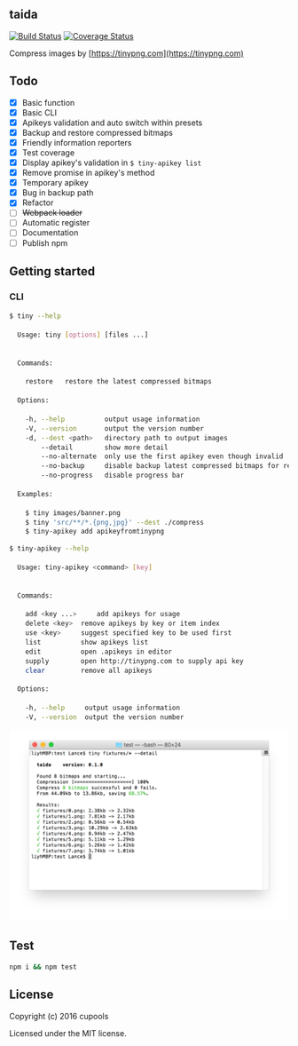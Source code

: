 ## taida
[![Build Status](https://travis-ci.org/cupools/taida.svg?branch=master)](https://travis-ci.org/cupools/taida)
[![Coverage Status](https://coveralls.io/repos/github/cupools/taida/badge.svg?branch=master)](https://coveralls.io/github/cupools/taida?branch=master)

Compress images by [https://tinypng.com](https://tinypng.com)

## Todo

- [x] Basic function
- [x] Basic CLI
- [x] Apikeys validation and auto switch within presets
- [x] Backup and restore compressed bitmaps
- [x] Friendly information reporters
- [x] Test coverage
- [x] Display apikey's validation in `$ tiny-apikey list`
- [x] Remove promise in apikey's method
- [x] Temporary apikey
- [x] Bug in backup path
- [x] Refactor
- [ ] <s>Webpack loader</s>
- [ ] Automatic register
- [ ] Documentation
- [ ] Publish npm

## Getting started
### CLI

```bash
$ tiny --help

  Usage: tiny [options] [files ...]


  Commands:

    restore   restore the latest compressed bitmaps

  Options:

    -h, --help          output usage information
    -V, --version       output the version number
    -d, --dest <path>   directory path to output images
        --detail        show more detail
        --no-alternate  only use the first apikey even though invalid
        --no-backup     disable backup latest compressed bitmaps for restore
        --no-progress   disable progress bar

  Examples:

    $ tiny images/banner.png
    $ tiny 'src/**/*.{png,jpg}' --dest ./compress
    $ tiny-apikey add apikeyfromtinypng
```

```bash
$ tiny-apikey --help

  Usage: tiny-apikey <command> [key]


  Commands:

    add <key ...>     add apikeys for usage
    delete <key>  remove apikeys by key or item index
    use <key>     suggest specified key to be used first
    list          show apikeys list
    edit          open .apikeys in editor
    supply        open http://tinypng.com to supply api key
    clear         remove all apikeys

  Options:

    -h, --help     output usage information
    -V, --version  output the version number
```

![sample](docs/sample.png)

## Test

```bash
npm i && npm test
```

## License
Copyright (c) 2016 cupools

Licensed under the MIT license.
